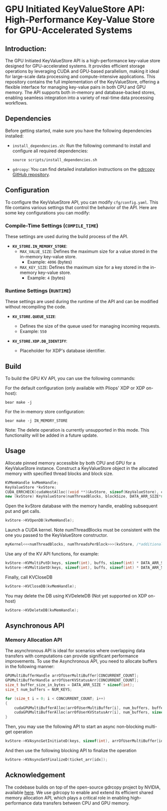 # GPU Initiated KeyValueStore API: High-Performance Key-Value Store for GPU-Accelerated Systems

## Introduction:

The GPU Initiated KeyValueStore API is a high-performance key-value store designed for GPU-accelerated systems. It provides efficient storage operations by leveraging CUDA and GPU-based parallelism, making it ideal for large-scale data processing and compute-intensive applications. This repository contains the full implementation of the KeyValueStore, offering a flexible interface for managing key-value pairs in both CPU and GPU memory. The API supports both in-memory and database-backed stores, enabling seamless integration into a variety of real-time data processing workflows.

## Dependencies

Before getting started, make sure you have the following dependencies installed:

- `install_dependencies.sh`: Run the following command to install and configure all required dependencies:
    ```
    source scripts/install_dependencies.sh
    ```

- `gdrcopy`: You can find detailed installation instructions on the [gdrcopy GitHub repository](https://github.com/NVIDIA/gdrcopy).


## Configuration

To configure the KeyValueStore API, you can modify `cfg/config.yaml`. This file contains various settings that control the behavior of the API. Here are some key configurations you can modify:

### Compile-Time Settings (`COMPILE_TIME`)
These settings are used during the build process of the API.

- **`KV_STORE.IN_MEMORY_STORE`**:
    - `MAX_VALUE_SIZE`: Defines the maximum size for a value stored in the in-memory key-value store. 
      - Example: `4096` (bytes)
    - `MAX_KEY_SIZE`: Defines the maximum size for a key stored in the in-memory key-value store.
      - Example: `4` (bytes)

### Runtime Settings (`RUNTIME`)
These settings are used during the runtime of the API and can be modified without recompiling the code.

- **`KV_STORE.QUEUE_SIZE`**:
    - Defines the size of the queue used for managing incoming requests.
    - Example: `550`

- **`KV_STORE.XDP.DB_IDENTIFY`**:
    - Placeholder for XDP's database identifier. 


## Build

To build the GPU KV API, you can use the following commands:

For the default configuration (only available with Pliops' XDP or XDP on-host):
```
bear make -j
```

For the in-memory store configuration:
```
bear make -j IN_MEMORY_STORE
```
Note: The delete operation is currently unsupported in this mode. This functionality will be added in a future update.


## Usage

Allocate pinned memory accessible by both CPU and GPU for a KeyValueStore instance.
Construct a KeyValueStore object in the allocated memory with specified thread blocks and block size.
```cpp
KVMemHandle kvMemHandle;
KeyValueStore *kvStore;
CUDA_ERRCHECK(cudaHostAlloc((void **)&kvStore, sizeof(KeyValueStore), cudaHostAllocMapped));
new (kvStore) KeyValueStore(numThreadBlocks, blockSize, DATA_ARR_SIZE*sizeof(int), NUM_KEYS, sizeof(int), kvMemHandle);
```

Open the kvStore database with the memory handle, enabling subsequent put and get calls.
```cpp
kvStore->KVOpenDB(kvMemHandle);
```

Launch a CUDA kernel. Note numThreadBlocks must be consistent with the one you passed to the KeyValueStore constructor.
```cpp
myKernel<<<numThreadBlocks, numThreadsPerBlock>>>(kvStore, /*additional kernel args*/); 
```

Use any of the KV API functions, for example:
```cpp
kvStore->KVMultiPutD(keys, sizeof(int), buffs, sizeof(int) * DATA_ARR_SIZE, KVStatus, NUM_KEYS);
kvStore->KVMultiGetD(keys, sizeof(int), buffs, sizeof(int) * DATA_ARR_SIZE, KVStatus, NUM_KEYS);
```

Finally, call KVCloseDB
```cpp
kvStore->KVCloseDB(kvMemHandle);
```

You may delete the DB using KVDeleteDB (Not yet supported on XDP on-host)
```cpp
kvStore->KVDeleteDB(kvMemHandle);
```


## Asynchronous API
### Memory Allocation API
The asynchronous API is ideal for scenarios where overlapping data transfers with computations can provide significant performance improvements.
To use the Asynchronous API, you need to allocate buffers in the following manner:
```cpp
GPUMultiBufferHandle arrOfUserMultiBuffer[CONCURRENT_COUNT]; 
GPUMultiBufferHandle arrOfUserKVStatusArr[CONCURRENT_COUNT];
size_t buffer_size_in_bytes = DATA_ARR_SIZE * sizeof(int);
size_t num_buffers = NUM_KEYS;

for (size_t i = 0; i < CONCURRENT_COUNT; i++)
{
    cudaGPUMultiBufferAlloc(arrOfUserMultiBuffer[i], num_buffers, buffer_size_in_bytes);
    cudaGPUMultiBufferAlloc(arrOfUserKVStatusArr[i], num_buffers, sizeof(KVStatusType));
}
```

Then, you may use the following API to start an async non-blocking multi-get operation
```cpp
kvStore->KVAsyncGetInitiateD(keys, sizeof(int), arrOfUserMultiBuffer[idx], sizeof(int) * DATA_ARR_SIZE, arrOfUserKVStatusArr[idx], NUM_KEYS, &ticket_arr[idx]);
```
And then use the following blocking API to finalize the operation
```cpp
kvStore->KVAsyncGetFinalizeD(ticket_arr[idx]);
```

## Acknowledgement
The codebase builds on top of the open-source gdrcopy project by NVIDIA, available [here](https://github.com/NVIDIA/gdrcopy). We use gdrcopy to enable and extend its efficient shared memory allocation API, which plays a critical role in enabling high-performance data transfers between CPU and GPU memory.